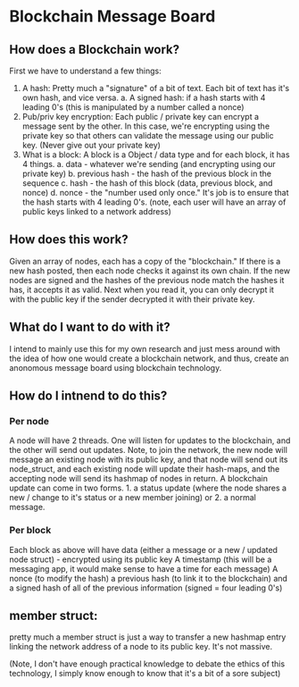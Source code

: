 # Blockchain Message Board
## How does a Blockchain work?
First we have to understand a few things:
1. A hash: Pretty much a "signature" of a bit of text. Each bit of text has it's own hash, and vice versa.
  a. A signed hash: if a hash starts with 4 leading 0's (this is manipulated by a number called a nonce)
2. Pub/priv key encryption: Each public / private key can encrypt a message sent by the other. In this case, we're encrypting using the private key so that others can validate the message using our public key. (Never give out your private key)
3. What is a block: A block is a Object / data type and for each block, it has 4 things.
  a. data - whatever we're sending (and encrypting using our private key)
  b. previous hash - the hash of the previous block in the sequence
  c. hash - the hash of this block (data, previous block, and nonce)
  d. nonce - the "number used only once." It's job is to ensure that the hash starts with 4 leading 0's.
(note, each user will have an array of public keys linked to a network address)

## How does this work?
Given an array of nodes, each has a copy of the "blockchain." If there is a new hash posted, then each node checks it against its own chain. If the new nodes are signed and the hashes of the previous node match the hashes it has, it accepts it as valid. Next when you read it, you can only decrypt it with the public key if the sender decrypted it with their private key.

## What do I want to do with it?
I intend to mainly use this for my own research and just mess around with the idea of how one would create a blockchain network, and thus, create an anonomous message board using blockchain technology.

## How do I intnend to do this?
### Per node
A node will have 2 threads. One will listen for updates to the blockchain, and the other will send out updates. Note, to join the network, the new node will message an existing node with its public key, and that node will send out its node_struct, and each existing node will update their hash-maps, and the accepting node will send its hashmap of nodes in return.
A blockchain update can come in two forms. 1. a status update (where the node shares a new / change to it's status or a new member joining) or 2. a normal message.

### Per block
Each block as above will have data (either a message or a new / updated node struct) - encrypted using its public key
A timestamp (this will be a messaging app, it would make sense to have a time for each message)
A nonce (to modify the hash)
a previous hash (to link it to the blockchain)
and a signed hash of all of the previous information (signed = four leading 0's)

## member struct:
pretty much a member struct is just a way to transfer a new hashmap entry linking the network address of a node to its public key. It's not massive.

(Note, I don't have enough practical knowledge to debate the ethics of this technology, I simply know enough to know that it's a bit of a sore subject)
